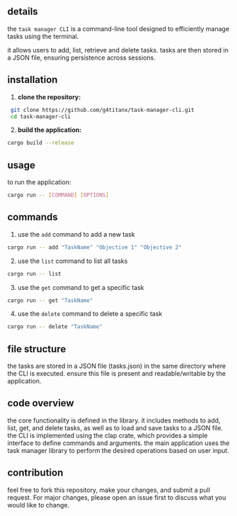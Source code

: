 ## details

the `task manager CLI` is a command-line tool designed to efficiently manage tasks using the terminal. 

it allows users to add, list, retrieve and delete tasks. tasks are then stored in a JSON file, ensuring persistence across sessions.


## installation

1. **clone the repository:**

  ```sh
   git clone https://github.com/g4titanx/task-manager-cli.git
   cd task-manager-cli
   ```

2. **build the application:**

  ```sh
  cargo build --release
  ```


## usage

to run the application:

  ```sh
  cargo run -- [COMMAND] [OPTIONS]
  ```


## commands

1. use the `add` command to add a new task

  ```sh
  cargo run -- add "TaskName" "Objective 1" "Objective 2"
  ```

2. use the `list` command to list all tasks

  ```sh
  cargo run -- list
  ```

3. use the `get` command to get a specific task

  ```sh
  cargo run -- get "TaskName"
  ```

4. use the `delete` command to delete a specific task

  ```sh
  cargo run -- delete "TaskName"
  ```


## file structure

the tasks are stored in a JSON file (tasks.json) in the same directory where the CLI is executed. ensure this file is present and readable/writable by the application.


## code overview
the core functionality is defined in the library. it includes methods to add, list, get, and delete tasks, as well as to load and save tasks to a JSON file.
the CLI is implemented using the clap crate, which provides a simple interface to define commands and arguments. the main application uses the task manager library to perform the desired operations based on user input.


## contribution
feel free to fork this repository, make your changes, and submit a pull request. For major changes, please open an issue first to discuss what you would like to change.
